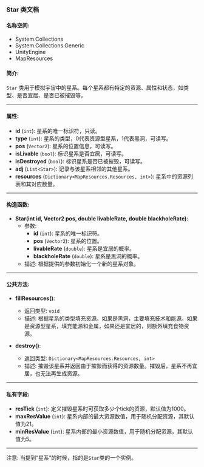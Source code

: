 ### Star 类文档

#### 名称空间:
- System.Collections
- System.Collections.Generic
- UnityEngine
- MapResources

#### 简介:

`Star` 类用于模拟宇宙中的星系。每个星系都有特定的资源、属性和状态，如类型、是否宜居、是否已被摧毁等。

---

#### 属性:

- **id** (`int`): 星系的唯一标识符，只读。
- **type** (`int`): 星系的类型，0代表资源型星系，1代表黑洞，可读写。
- **pos** (`Vector2`): 星系的位置信息，可读写。
- **isLivable** (`bool`): 标识星系是否宜居，可读写。
- **isDestroyed** (`bool`): 标识星系是否已被摧毁，可读写。
- **adj** (`List<Star>`): 记录与该星系相邻的其他星系。
- **resources** (`Dictionary<MapResources.Resources, int>`): 星系中的资源列表和其对应数量。

---

#### 构造函数:

- **Star(int id, Vector2 pos, double livableRate, double blackholeRate)**:
    - 参数:
        - **id** (`int`): 星系的唯一标识符。
        - **pos** (`Vector2`): 星系的位置。
        - **livableRate** (`double`): 星系是宜居的概率。
        - **blackholeRate** (`double`): 星系是黑洞的概率。
    - 描述: 根据提供的参数初始化一个新的星系对象。

---

#### 公共方法:

- **fillResources()**:
    - 返回类型: `void`
    - 描述: 根据星系的类型填充资源。如果是黑洞，主要填充技术和能源。如果是资源型星系，填充能源和金属，如果还是宜居的，则额外填充食物资源。

- **destroy()**:
    - 返回类型: `Dictionary<MapResources.Resources, int>`
    - 描述: 摧毁该星系并返回由于摧毁而获得的资源数量。摧毁后，星系不再宜居，也无法再生成资源。

---

#### 私有字段:

- **resTick** (`int`): 定义摧毁星系时可获取多少个tick的资源，默认值为1000。
- **maxResValue** (`int`): 星系内部的最大资源数值，用于随机分配资源，其默认值为21。
- **minResValue** (`int`): 星系内部的最小资源数值，用于随机分配资源，其默认值为5。

---

注意: 当提到“星系”的时候，指的是`Star`类的一个实例。
